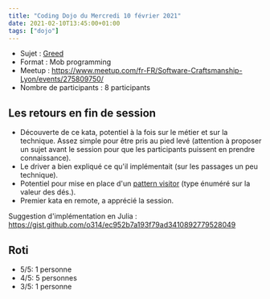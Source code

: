 ```yaml
---
title: "Coding Dojo du Mercredi 10 février 2021"
date: 2021-02-10T13:45:00+01:00
tags: ["dojo"]
---
```


- Sujet : [Greed](https://codingdojo.org/kata/Greed/)
- Format : Mob programming
- Meetup : https://www.meetup.com/fr-FR/Software-Craftsmanship-Lyon/events/275809750/
- Nombre de participants : 8 participants

## Les retours en fin de session  

- Découverte de ce kata, potentiel à la fois sur le métier et sur la technique. Assez simple pour être pris au pied levé (attention à proposer un sujet avant le session pour que les participants puissent en prendre connaissance).  
- Le driver a bien expliqué ce qu'il implémentait (sur les passages un peu technique).  
- Potentiel pour mise en place d'un [pattern visitor](https://en.wikipedia.org/wiki/Visitor_pattern) (type énuméré sur la valeur des dés.).  
- Premier kata en remote, a apprécié la session.  

Suggestion d'implémentation en Julia : https://gist.github.com/o314/ec952b7a193f79ad3410892779528049  

## Roti   
- 5/5: 1 personne  
- 4/5: 5 personnes  
- 3/5: 1 personne  
